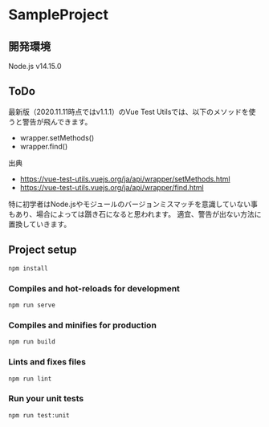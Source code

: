 # SampleProject

## 開発環境
Node.js v14.15.0

## ToDo
最新版（2020.11.11時点ではv1.1.1）のVue Test Utilsでは、以下のメソッドを使うと警告が飛んできます。
- wrapper.setMethods()
- wrapper.find()

出典
- https://vue-test-utils.vuejs.org/ja/api/wrapper/setMethods.html
- https://vue-test-utils.vuejs.org/ja/api/wrapper/find.html

特に初学者はNode.jsやモジュールのバージョンミスマッチを意識していない事もあり、場合によっては躓き石になると思われます。
適宜、警告が出ない方法に置換していきます。


## Project setup
```
npm install
```

### Compiles and hot-reloads for development
```
npm run serve
```

### Compiles and minifies for production
```
npm run build
```

### Lints and fixes files
```
npm run lint
```

### Run your unit tests
```
npm run test:unit
```
